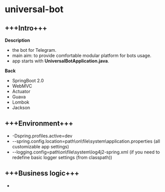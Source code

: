 universal-bot
============

+++Intro+++
-----------

**Description**
* the bot for Telegram.
* main aim: to provide comfortable modular platform for bots usage.
* app starts with **UniversalBotApplication.java**.

**Back**
* SpringBoot 2.0
* WebMVC
* Actuator
* Guava
* Lombok
* Jackson

+++Environment+++
-----------------

* -Dspring.profiles.active=dev
* --spring.config.location=path\on\file\system\application.properties (all customizable app settings)
* --logging.config=path\on\file\system\log4j2-spring.xml (if you need to redefine basic logger settings (from classpath))

+++Business logic+++
--------------------

*
